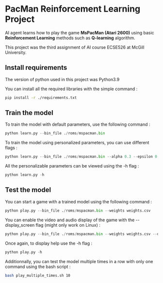 # PacMan Reinforcement Learning Project

AI agent learns how to play the game **MsPacMan (Atari 2600)** using basic **Reinforcement Learning** methods such as **Q-learning** algorithm. 

This project was the third assignment of AI course ECSE526 at McGill University.

## Install requirements

The version of python used in this project was Python3.9

You can install all the required libraries with the simple command :

```bash
pip install -r ./requirements.txt
```

## Train the model

To train the model with default parameters, use the following command :

```python
python learn.py --bin_file ./roms/mspacman.bin
```

To train the model using personalized parameters, you can use different flags :

```python
python learn.py --bin_file ./roms/mspacman.bin --alpha 0.3 --epsilon 0.90 --nbr_episodes 100
```

All the personalizable parameters can be viewed using the -h flag :
```python
python learn.py -h
```

## Test the model

You can start a game with a trained model using the following command :
```python
python play.py --bin_file ./roms/mspacman.bin --weights weights.csv
```

You can enable the video and audio display of the game with the --display_screen flag (might only work on Linux) :

```python
python play.py --bin_file ./roms/mspacman.bin --weights weights.csv --display_screen
```

Once again, to display help use the -h flag :
```python
python play.py -h
```

Additionnally, you can test the model multiple times in a row with only one command using the bash script :

```bash
bash play_multiple_times.sh 10
```

